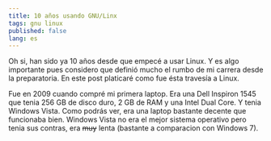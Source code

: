 ```yaml
---
title: 10 años usando GNU/Linx
tags: gnu linux
published: false
lang: es
---
```


Oh si, han sido ya 10 años desde que empecé a usar Linux. Y es algo importante pues considero que definió mucho el rumbo de mi carrera desde la preparatoria. En este post platicaré como fue ésta travesía a Linux.

<!-- READMORE -->

Fue en 2009 cuando compré mi primera laptop. Era una Dell Inspiron 1545 que tenia 256 GB de disco duro, 2 GB de RAM y una Intel Dual Core. Y tenia Windows Vista. Como podrás ver, era una laptop bastante decente que funcionaba bien. Windows Vista no era el mejor sistema operativo pero tenia sus contras, era ~~muy~~ lenta (bastante a comparacion con Windows 7).
